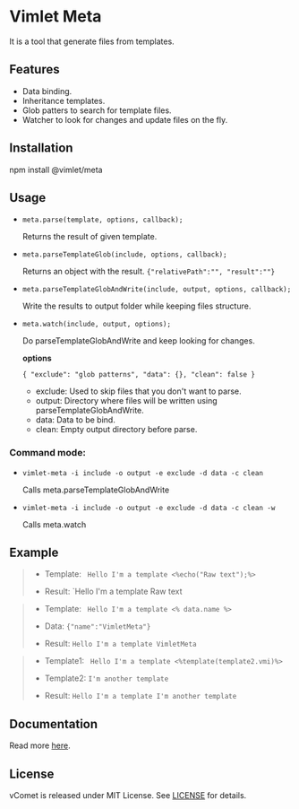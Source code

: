 # **Vimlet Meta**

It is a tool that generate files from templates.

## Features

* Data binding.
* Inheritance templates.
* Glob patters to search for template files.
* Watcher to look for changes and update files on the fly.

## Installation

npm install @vimlet/meta

## Usage

* `meta.parse(template, options, callback);`

    Returns the result of given template.

* `meta.parseTemplateGlob(include, options, callback);`

    Returns an object with the result. `{"relativePath":"",
    "result":""}`

* `meta.parseTemplateGlobAndWrite(include, output, options, callback);`

    Write the results to output folder while keeping files structure.

* `meta.watch(include, output, options);`

    Do parseTemplateGlobAndWrite and keep looking for changes.

    **options**

    `{
        "exclude": "glob patterns",
        "data": {},
        "clean": false
    }`

    * exclude: Used to skip files that you don't want to parse.
    * output: Directory where files will be written using parseTemplateGlobAndWrite.
    * data: Data to be bind.
    * clean: Empty output directory before parse.

### Command mode:

* `vimlet-meta -i include -o output -e exclude -d data -c clean`

    Calls meta.parseTemplateGlobAndWrite

* `vimlet-meta -i include -o output -e exclude -d data -c clean -w`

    Calls meta.watch

## Example

>* Template:
>` Hello I'm a template <%echo("Raw text");%>`
>
>* Result:
> `Hello I'm a template Raw text

>* Template:
>` Hello I'm a template <% data.name %>`
>
>* Data:
> `{"name":"VimletMeta"}`
>* Result:
> `Hello I'm a template VimletMeta`

>* Template1:
>` Hello I'm a template <%template(template2.vmi)%>`
>
>* Template2:
> `I'm another template`
>
>* Result:
> `Hello I'm a template I'm another template`






## Documentation

Read more [here](https://github.com/vimlet/VimletMeta/tree/master/docs/docs).

## License
vComet is released under MIT License. See [LICENSE](https://github.com/vimlet/VimletMeta/blob/master/LICENSE) for details.
